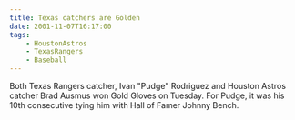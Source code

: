 ```yaml
---
title: Texas catchers are Golden
date: 2001-11-07T16:17:00
tags:
    - HoustonAstros
    - TexasRangers
    - Baseball
---
```


Both Texas Rangers catcher, Ivan "Pudge" Rodriguez and Houston Astros catcher Brad Ausmus won Gold Gloves on Tuesday. For Pudge, it was his 10th consecutive tying him with Hall of Famer Johnny Bench.
